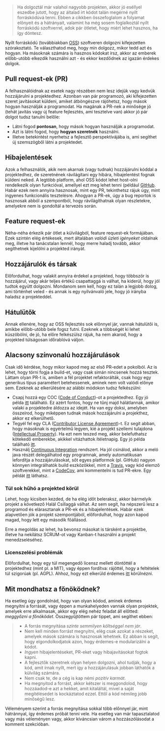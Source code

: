 > Ha dolgoztál már valahol nagyobb projekten, akkor jó eséllyel eszedbe jutott, hogy az általad írt kódot talán megérné nyílt forráskódúvá tenni. Ebben a cikkben összefoglalom a folyamat előnyeit és a hátrányait, valamint ha még sosem foglalkoztál nyílt forráskódú szoftverrel, adok pár ötletet, hogy miért lehet hasznos, ha így döntesz.

Nyílt forráskódú (továbbiakban [OSS](https://en.wikipedia.org/wiki/Open-source_software)) szoftveren dolgozni kifejezetten szórakoztató. Te választhatod meg, hogy min dolgozz, mikor tedd azt és hogyan. Ha másoknak számára is hasznos kódokat írsz, akkor az emberek előbb-utóbb elkezdik használni azt - és ekkor kezdődnek az igazán érdekes dolgok.

## Pull request-ek (PR)
A felhasználóidnak az esetek nagy részében nem lesz idejük vagy kedvük hozzájárulni a projektedhez. Azonban van pár programozó, aki kifejezetten szeret javításokat küldeni, amiket átböngészve rájöhetsz, hogy mások hogyan használják a programodat. Ha magának a PR-nek a minősége jó (tehát javítás vagy új feature fejlesztés, ami tesztelve van) akkor jó pár dolgot tudsz tanulni belőle:
- Látni fogod __pontosan__, hogy mások hogyan használják a programodat.
- Azt is látni fogod, hogy __hogyan szeretnék__ használni.
- Illetve betekintést nyerhetsz a fejlesztő perspektívájába is, ami segíthet új szemszögből látni a projektedet.

## Hibajelentések
Azok a felhasználók, akik nem akarnak (vagy tudnak) hozzájárulni kóddal a projektedhez, de szeretnének rávilágítani egy hibára, hibajelentést fognak küldeni neked. A legtöbb platform, ahol OSS kódot lehet host-olni rendelkezik olyan funkcióval, amellyel ezt meg lehet tenni (például [GitHub](https://github.com/). Habár ezek nem annyira hasznosak, mint egy PR, tekinthetsz rájuk úgy, mint ingyenes funkcionális tesztelésre. Ahogyan a PR-ek, úgy a bug reportok is hasznosak abból a szempontból, hogy rávilágíthatnak olyan részletekre, amelyekre nem is gondoltál a tervezés során.

## Feature request-ek
Néha-néha érkezik pár ötlet a külvilágból, feature request-ek formájában. Ezek szintén elég értékesek, mert általában *valódi üzleti igényeket* oldalnak meg, illetve ha tanácstalan lennél, hogy merre haladj tovább, akkor segíthetnek kijelölni a projekted irányát.

## Hozzájárulók és társak
Előfordulhat, hogy valakit annyira érdekel a projekted, hogy többször is hozzájárul, vagy akár teljes értékű csapattaggá is válhat, ha kiderül, hogy jól tudtok együtt dolgozni. Mondanom sem kell, hogy ez talán a legjobb dolog, ami történhet veled - és annak is egy nyilvánvaló jele, hogy jó irányba haladsz a projekteddel.

## Hátulütők
Annak ellenére, hogy az OSS fejlesztés sok előnnyel jár, vannak hátulütői is, amikbe előbb-utóbb bele fogsz futni. Ezeknek a többségét ki lehet küszöbölni, de jó, ha előre felkészülsz rájuk, ha nem akarod, hogy a projekted túlságosan időrablóvá váljon.

## Alacsony színvonalú hozzájárulások

Csak idő kérdése, hogy mikor kapod meg az első PR-edet a pokolból. Az is lehet, hogy törni fogja a build-et, vagy csak simán nincsenek hozzá tesztek. Láttam olyan PR-t is, amiben a fél projektet refaktorálták, csak hogy egy generikus típus paramétert betehessenek, aminek nem volt valódi előnye sem. Ezeknek az elkerülésére az alábbi módokon tudsz felkészülni:

- Csapj hozzá egy COC ([Code of Conduct](https://en.wikipedia.org/wiki/Code_of_conduct))-ot a projektedhez. Egy jó példa [itt](http://contributor-covenant.org/version/1/1/0/) található. Ez azért fontos, hogy ne tűnj majd hálátlannak, amikor valaki a projektedre áldozza az idejét. Ha van egy doksi, amelyben összeírod, hogy miképpen tudnak mások hozzájárulni a projekthez, akkor ez elkerülhető.
- Tegyél fel egy CLA ([Contributor License Agreement](https://en.wikipedia.org/wiki/Contributor_License_Agreement))-t. Ez segít abban, hogy másoknak is egyértelmű legyen, kié a projekt szellemi tulajdona ([Intellectual Property](https://en.wikipedia.org/wiki/Intellectual_property)). Ha ezt nem teszed meg, akkor belefuthatsz kötekedő emberekbe, akikkel vitázhattok ítéletnapig. Egy jó példa található [itt](https://github.com/ReactiveX/RxJava/blob/2.x/CONTRIBUTING.md).
- Használj [Continuous Integration](https://en.wikipedia.org/wiki/Continuous_integration) rendszert. Ha jól csinálod, akkor a meló java részét delegálhatod egy programnak, amely automatikusan lefordítja a hozzájárulásokat, sőt egyes platformok (pl. GitHub) nagyon könnyen integrálhatók build eszközökkel, mint a [Travis](https://travis-ci.org/), vagy kód elemző szoftverekkel, mint a [CodeCov](https://codecov.io/), ami kommentelni is tud PR-ekre. Egy példát [itt](https://github.com/Hexworks/hexameter/pull/24) láthatsz.

### Túl sok hűhó a projekted körül
Lehet, hogy kicsiben kezded, de ha elég időt beleraksz, akkor bármelyik projekt a következő Halál Csillaggá válhat. Az sem segít, ha népszerű lesz a programod és elárasztanak a PR-ek és a hibajelentések. Habár ezek alapvetően jók a projekt szempontjából, előfordulhat, hogy azon kapod magad, hogy lett egy második főállásod.

Erre a megoldás az lehet, ha bevonsz másokat is társként a projektbe, illetve ha nekilátsz SCRUM-ot vagy Kanban-t használni a projekt menedzseléséhez.

### Licenszelési problémák

Előfordulhat, hogy egy túl megengedő licensz mellett döntöttél a projektedhez (mint pl. a MIT), vagy éppen fordítva: rájöttél, hogy a feltételek túl szigorúak (pl. AGPL). Ahhoz, hogy ezt elkerüld érdemes [itt](https://choosealicense.com/) körülnézni.

## Mit mondhatsz a főnöködnek?

Ha esetleg úgy gondolnád, hogy van olyan kódod, aminek érdemes megnyitni a forrását, vagy éppen a munkahelyeden vannak olyan projektek, amelyek erre alkalmasak, akkor egy elég nehéz feladat áll előtted: *meggyőzni a főnöködet*. Összegyűjtöttem pár tippet, ami segíthet ebben:

> - A forrás megnyitása *szinte semmilyen költséggel nem jár*.
> - Nem kell minden forrást megnyitni, elég csak azokat a részeket, amelyek mások számára is hasznosak lehetnek. Ez abban is segít, hogy elgondolkodjatok azon, hogy érdemes-e modularizálni a kódot.
> - *Ingyen* hibajelentéseket, PR-eket vagy hibajavításokat fogtok kapni.
> - A fejlesztők szeretnek olyan helyen dolgozni, ahol tudják, hogy a kód, amit írnak nyílt, mert így a hozzájárulásuk jobban láthatók a külvilág számára.
> - Nem csak te, de a cég is kap némi *pozitív karmát*.
> - Ha megnyitod a forrást, akkor kétszer is meggondolod, hogy hozzáadod-e azt a hekket, amit kitaláltál, mivel a saját megítélésedet is kockáztatod ezzel. Ettől a kód némileg jobb minőségű lesz.

Véleményem szerint a forrás megnyitása sokkal több előnnyel jár, mint hátránnyal, így érdemes próbát tenni vele. Ha esetleg van már tapasztalatod vagy más véleményen vagy, akkor kíváncsian várom a hozzászólásodat a komment szekcióban.



